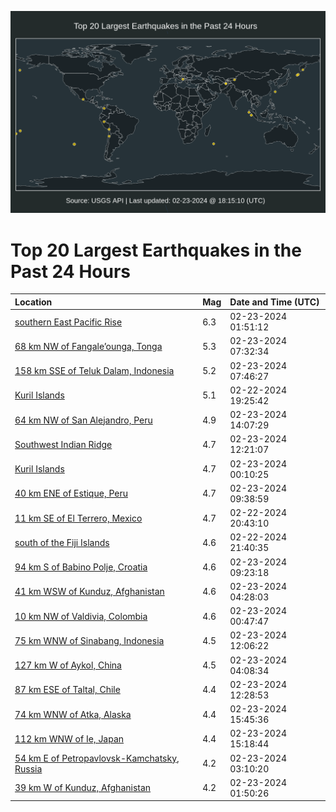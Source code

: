 ![Map](./map.png)

# Top 20 Largest Earthquakes in the Past 24 Hours

| Location | Mag | Date and Time (UTC) |
|:---|:---|:---|
| [southern East Pacific Rise](https://earthquake.usgs.gov/earthquakes/eventpage/us7000m0zq) | 6.3 | 02-23-2024 01:51:12 |
| [68 km NW of Fangale’ounga, Tonga](https://earthquake.usgs.gov/earthquakes/eventpage/us7000m10z) | 5.3 | 02-23-2024 07:32:34 |
| [158 km SSE of Teluk Dalam, Indonesia](https://earthquake.usgs.gov/earthquakes/eventpage/us7000m114) | 5.2 | 02-23-2024 07:46:27 |
| [Kuril Islands](https://earthquake.usgs.gov/earthquakes/eventpage/us7000m0we) | 5.1 | 02-22-2024 19:25:42 |
| [64 km NW of San Alejandro, Peru](https://earthquake.usgs.gov/earthquakes/eventpage/us7000m12y) | 4.9 | 02-23-2024 14:07:29 |
| [Southwest Indian Ridge](https://earthquake.usgs.gov/earthquakes/eventpage/us7000m12h) | 4.7 | 02-23-2024 12:21:07 |
| [Kuril Islands](https://earthquake.usgs.gov/earthquakes/eventpage/us7000m0yz) | 4.7 | 02-23-2024 00:10:25 |
| [40 km ENE of Estique, Peru](https://earthquake.usgs.gov/earthquakes/eventpage/us7000m11k) | 4.7 | 02-23-2024 09:38:59 |
| [11 km SE of El Terrero, Mexico](https://earthquake.usgs.gov/earthquakes/eventpage/us7000m0xa) | 4.7 | 02-22-2024 20:43:10 |
| [south of the Fiji Islands](https://earthquake.usgs.gov/earthquakes/eventpage/us7000m0xy) | 4.6 | 02-22-2024 21:40:35 |
| [94 km S of Babino Polje, Croatia](https://earthquake.usgs.gov/earthquakes/eventpage/us7000m11g) | 4.6 | 02-23-2024 09:23:18 |
| [41 km WSW of Kunduz, Afghanistan](https://earthquake.usgs.gov/earthquakes/eventpage/us7000m10f) | 4.6 | 02-23-2024 04:28:03 |
| [10 km NW of Valdivia, Colombia](https://earthquake.usgs.gov/earthquakes/eventpage/us7000m0zk) | 4.6 | 02-23-2024 00:47:47 |
| [75 km WNW of Sinabang, Indonesia](https://earthquake.usgs.gov/earthquakes/eventpage/us7000m12e) | 4.5 | 02-23-2024 12:06:22 |
| [127 km W of Aykol, China](https://earthquake.usgs.gov/earthquakes/eventpage/us7000m10d) | 4.5 | 02-23-2024 04:08:34 |
| [87 km ESE of Taltal, Chile](https://earthquake.usgs.gov/earthquakes/eventpage/us7000m12g) | 4.4 | 02-23-2024 12:28:53 |
| [74 km WNW of Atka, Alaska](https://earthquake.usgs.gov/earthquakes/eventpage/us7000m14l) | 4.4 | 02-23-2024 15:45:36 |
| [112 km WNW of Ie, Japan](https://earthquake.usgs.gov/earthquakes/eventpage/us7000m14r) | 4.4 | 02-23-2024 15:18:44 |
| [54 km E of Petropavlovsk-Kamchatsky, Russia](https://earthquake.usgs.gov/earthquakes/eventpage/us7000m106) | 4.2 | 02-23-2024 03:10:20 |
| [39 km W of Kunduz, Afghanistan](https://earthquake.usgs.gov/earthquakes/eventpage/us7000m0zp) | 4.2 | 02-23-2024 01:50:26 |
